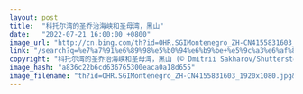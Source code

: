 ```yaml
---
layout: post
title:  "科托尔湾的圣乔治海峡和圣母湾，黑山"
date:   "2022-07-21 16:00:00 +0800"
image_url: "http://cn.bing.com/th?id=OHR.SGIMontenegro_ZH-CN4155831603_1920x1080.jpg&rf=LaDigue_1920x1080.jpg&pid=hp"
link: "/search?q=%e7%a7%91%e6%89%98%e5%b0%94%e6%b9%be+%e5%9c%a3%e6%af%8d%e5%b2%a9&form=hpcapt&mkt=zh-cn"
copyright: "科托尔湾的圣乔治海峡和圣母湾，黑山 (© Dmitrii Sakharov/Shutterstock)"
image_hash: "a836c22b6cd636765300eaca0a18d655"
image_filename: "th?id=OHR.SGIMontenegro_ZH-CN4155831603_1920x1080.jpg&rf=LaDigue_1920x1080.jpg&pid=hp"
---
```


